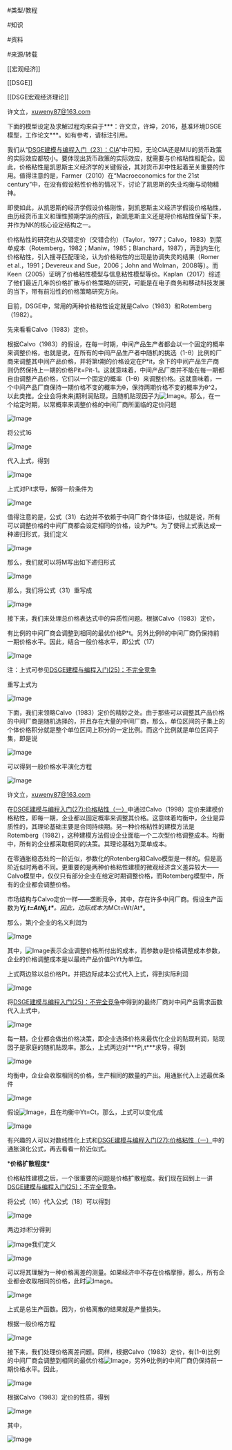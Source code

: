 #类型/教程

#知识 

#资料 

#来源/转载



[[宏观经济]]

[[DSGE]]

[[DSGE宏观经济理论]]





许文立，xuweny87@163.com



下面的模型设定及求解过程均来自于***：许文立，许坤，2016，基准环境DSGE模型，工作论文***。如有参考，请标注引用。



我们从“[DSGE建模与编程入门（23）：CIA](http://mp.weixin.qq.com/s?__biz=MzAwODY5MDA3NA==&mid=2455727375&idx=1&sn=d90dbf5b0e7d07a13964927511c4095b&chksm=8cc0cdfabbb744ec5b67aef676b60e54b4c2996a04f9aae1ffef84c41029e5b7a5cd2c067772&scene=21#wechat_redirect)”中可知，无论CIA还是MIU的货币政策的实际效应都较小。要体现出货币政策的实际效应，就需要与价格粘性相配合。因此，价格粘性是凯恩斯主义经济学的关键假设，其对货币非中性起着至关重要的作用。值得注意的是，Farmer（2010）在“Macroeconomics for the 21st century”中，在没有假设粘性价格的情况下，讨论了凯恩斯的失业均衡与动物精神。



即使如此，从凯恩斯的经济学假设价格刚性，到凯恩斯主义经济学假设价格粘性，由历经货币主义和理性预期学派的挤压，新凯恩斯主义还是将价格粘性保留下来，并作为NK的核心设定结构之一。



价格粘性的研究也从交错定价（交错合约）（Taylor，1977；Calvo，1983）到菜单成本（Rotemberg，1982；Maniw，1985；Blanchard，1987），再到内生化价格粘性，引入搜寻匹配理论，认为价格粘性的出现是协调失灵的结果（Romer et al.，1991；Devereux and Sue，2006；John and Wolman，2008等）。而Keen（2005）证明了价格粘性模型与信息粘性模型等价。Kaplan（2017）综述了他们最近几年的价格扩散与价格策略的研究，可能是在电子商务和移动科技发展的当下，带有前沿性的价格策略研究方向。



目前，DSGE中，常用的两种价格粘性设定就是Calvo（1983）和Rotemberg（1982）。



先来看看Calvo（1983）定价。

根据Calvo（1983）的假设，在每一时期，中间产品生产者都会以一个固定的概率来调整价格，也就是说，在所有的中间产品生产者中随机的挑选（1-θ）比例的厂商来调整其中间产品价格，并将第t期的价格设定在P*it，余下的中间产品生产商则仍然保持上一期的价格Pit=Pit-1。这就意味着，中间产品厂商并不能在每一期都自由调整产品价格，它们以一个固定的概率（1-θ）来调整价格。这就意味着，一个中间产品厂商保持一期价格不变的概率为θ，保持两期价格不变的概率为θ^2，以此类推。企业会将未来j期利润贴现，且随机贴现因子为![Image](640-20210302122327108.png)。那么，在一个给定时期，以常概率来调整价格的中间厂商所面临的定价问题

![Image](640-20210302122327137.png)

将公式16

![Image](640-20210302122327151-4659007.)

代入上式，得到

![Image](640-20210302122327151)

上式对Pit求导，解得一阶条件为

![Image](640-20210302122327117)



值得注意的是，公式（31）右边并不依赖于中间厂商个体体征i，也就是说，所有可以调整价格的中间厂商都会设定相同的价格，设为P*t。为了使得上式表达成一种递归形式，我们定义



![Image](640-20210302122327250)

那么，我们就可以将M写出如下递归形式

![Image](640-20210302122327237.png)

那么，我们将公式（31）重写成

![Image](640-20210302122327270.png)

接下来，我们来处理总价格表达式中的异质性问题。根据Calvo（1983）定价，

有比例的中间厂商会调整到相同的最优价格P*t。另外比例θ的中间厂商仍保持前一期价格水平。因此，结合一般价格水平，即公式（17）

![Image](640-20210302122327243)

注：上式可参见[DSGE建模与编程入门(25)：不完全竞争](http://mp.weixin.qq.com/s?__biz=MzAwODY5MDA3NA==&mid=2455727600&idx=1&sn=f46be177bec2cfc3f60449e0c1e448d6&chksm=8cc0cd05bbb74413f537926f9342a873cd46544514ca9cf3bd721bd2bd038c083c8fa700db65&scene=21#wechat_redirect)



重写上式为

![Image](640-20210302122327276)

下面，我们来领略Calvo（1983）定价的精妙之处。由于那些可以调整其产品价格的中间厂商是随机选择的，并且存在大量的中间厂商，那么，单位区间的子集上的个体价格积分就是整个单位区间上积分的一定比例。而这个比例就是单位区间子集，即是说

![Image](640-20210302122327280.png)

可以得到一般价格水平演化方程

![Image](640-20210302122327304)





许文立，xuweny87@163.com



在[DSGE建模与编程入门(27):价格粘性（一）](http://mp.weixin.qq.com/s?__biz=MzAwODY5MDA3NA==&mid=2455727683&idx=1&sn=4632d7323130ff10ac7e4e4653e8d60c&chksm=8cc0ceb6bbb747a0334b88e57e47b28edbb352e04330211682173869da10a55dc1b333b4fc35&scene=21#wechat_redirect)中通过Calvo（1998）定价来建模价格粘性，即每一期，企业都以固定概率来调整其价格。这意味着均衡中，企业是异质性的，其理论基础主要是合同持续期。另一种价格粘性的建模方法是Rotemberg（1982），这种建模方法假设企业面临一个二次型价格调整成本。均衡中，所有的企业都采取相同的决策。其理论基础为菜单成本。



在零通胀稳态处的一阶近似，参数化的Rotenberg和Calvo模型是一样的。但是高阶近似时两者不同。更重要的是两种价格粘性建模的微观经济含义差异较大——Calvo模型中，仅仅只有部分企业在给定时期调整价格，而Rotemberg模型中，所有的企业都会调整价格。



市场结构与Calvo定价一样——垄断竞争，其中，存在许多中间厂商。假设生产函数为***Yj,t=AtNj,t\***。因此，边际成本为*MCt=Wt/At*。

那么，第j个企业的名义利润为

![Image](640-20210302122402139.png)

其中，![Image](640-20210302122402050.png)表示企业调整价格所付出的成本，而参数ψ是价格调整成本参数，企业的价格调整成本是以最终产品价值PtYt为单位。

上式两边除以总价格Pt，并把边际成本公式代入上式，得到实际利润

![Image](640-20210302122402048)

将[DSGE建模与编程入门(25)：不完全竞争](http://mp.weixin.qq.com/s?__biz=MzAwODY5MDA3NA==&mid=2455727600&idx=1&sn=f46be177bec2cfc3f60449e0c1e448d6&chksm=8cc0cd05bbb74413f537926f9342a873cd46544514ca9cf3bd721bd2bd038c083c8fa700db65&scene=21#wechat_redirect)中得到的最终厂商对中间产品需求函数代入上式中，

![Image](640-20210302122402049)

每一期，企业都会做出价格决策，即企业选择价格来最优化企业的贴现利润，贴现因子是家庭的随机贴现率。那么，上式两边对***Pj,t\***求导，得到

![Image](640-20210302122402061.jpeg)

均衡中，企业会收取相同的价格，生产相同的数量的产出。用通胀代入上述最优条件

![Image](640-20210302122402065)

假设![Image](640-20210302122402138.png)，且在均衡中Yt=Ct，那么，上式可以变化成

![Image](640-20210302122402131)

有兴趣的人可以对数线性化上式和[DSGE建模与编程入门(27):价格粘性（一）](http://mp.weixin.qq.com/s?__biz=MzAwODY5MDA3NA==&mid=2455727683&idx=1&sn=4632d7323130ff10ac7e4e4653e8d60c&chksm=8cc0ceb6bbb747a0334b88e57e47b28edbb352e04330211682173869da10a55dc1b333b4fc35&scene=21#wechat_redirect)中的通胀演化公式，再去看看一阶近似式。



***价格扩散程度\***

价格粘性建模之后，一个很重要的问题是价格扩散程度。我们现在回到上一讲[DSGE建模与编程入门(25)：不完全竞争](http://mp.weixin.qq.com/s?__biz=MzAwODY5MDA3NA==&mid=2455727600&idx=1&sn=f46be177bec2cfc3f60449e0c1e448d6&chksm=8cc0cd05bbb74413f537926f9342a873cd46544514ca9cf3bd721bd2bd038c083c8fa700db65&scene=21#wechat_redirect)。

将公式（16）代入公式（18）可以得到

![Image](640-20210302122402136.png)

两边对i积分得到



![Image](640-20210302122402197)我们定义



![Image](640-20210302122402176)

可以将其理解为一种价格离差的测量。如果经济中不存在价格摩擦，那么，所有企业都会收取相同的价格，此时![Image](640-20210302122402219)。



![Image](640-20210302122402216)



上式是总生产函数。因为，价格离散的结果就是产量损失。

根据一般价格方程



![Image](640-20210302122402220.png)





接下来，我们处理价格离差问题。同样，根据Calvo（1983）定价，有(1-θ)比例的中间厂商会调整到相同的最优价格![Image](640-20210302122402245.png)，另外θ比例的中间厂商仍保持前一期价格水平。因此，



![Image](640-20210302122402262)





根据Calvo（1983）定价的性质，得到



![Image](640-20210302122402278.png)



其中，

![Image](640-20210302122402289.png)